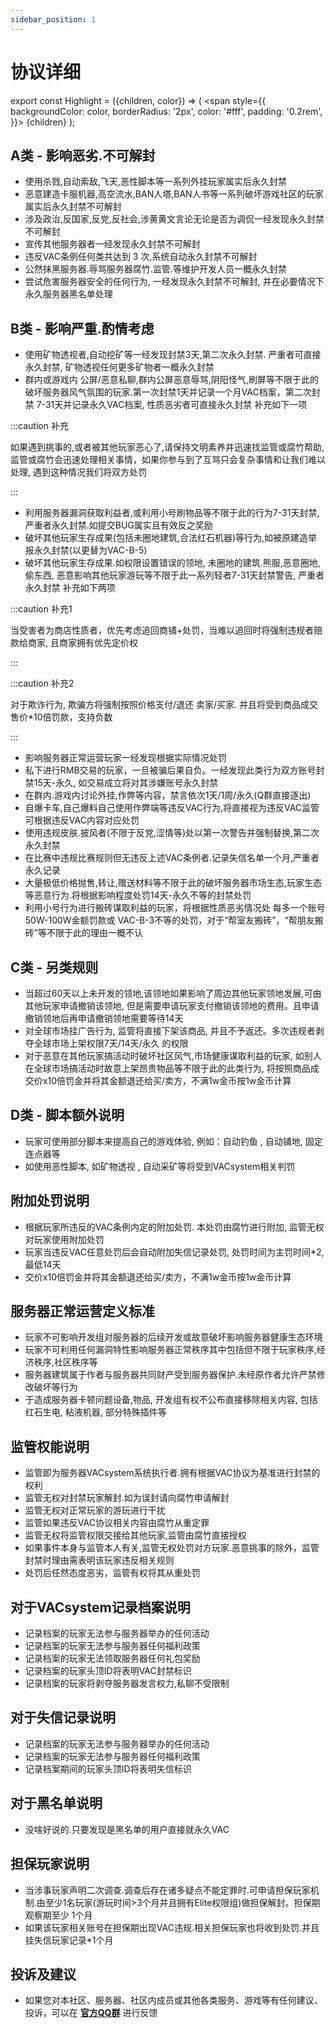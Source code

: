 ```yaml
---
sidebar_position: 1
---
```


# 协议详细

export const Highlight = ({children, color}) => (
  <span
    style={{
      backgroundColor: color,
      borderRadius: '2px',
      color: '#fff',
      padding: '0.2rem',
    }}>
    {children}
  </span>
);

## A类 - 影响恶劣.不可解封
- 使用杀戮,自动索敌,飞天,恶性脚本等一系列外挂玩家属实后永久封禁
- 恶意建造卡服机器,高空流水,BAN人塔,BAN人书等一系列破坏游戏社区的玩家属实后永久封禁不可解封
- 涉及政治,反国家,反党,反社会,涉黄黄文言论无论是否为调侃一经发现永久封禁不可解封
- 宣传其他服务器者一经发现永久封禁不可解封
- 违反VAC条例任何类共达到 3 次,系统自动永久封禁不可解封
- 公然抹黑服务器.辱骂服务器腐竹.监管.等维护开发人员一概永久封禁
- 尝试危害服务器安全的任何行为, 一经发现永久封禁不可解封, 并在必要情况下永久服务器黑名单处理
## B类 - 影响严重.酌情考虑
- 使用矿物透视者,自动挖矿等一经发现封禁3天,第二次永久封禁. 严重者可直接永久封禁, 矿物透视任何更多矿物者一概永久封禁
- 群内或游戏内 公屏/恶意私聊,群内公屏恶意辱骂,阴阳怪气,刷屏等不限于此的破坏服务器风气氛围的玩家.第一次封禁1天并记录一个月VAC档案，第二次封禁 7-31天并记录永久VAC档案, 性质恶劣者可直接永久封禁 <Highlight color="#ff0066">补充如下一项</Highlight>

:::caution 补充

如果遇到挑事的,或者被其他玩家恶心了,请保持文明素养并迅速找监管或腐竹帮助, 监管或腐竹会迅速处理相关事情，如果你参与到了互骂只会复杂事情和让我们难以处理, 遇到这种情况我们将双方处罚

::: 

- 利用服务器漏洞获取利益者,或利用小号刷物品等不限于此的行为7-31天封禁,严重者永久封禁.如提交BUG属实且有效反之奖励
- 破坏其他玩家生存成果(包括未圈地建筑,合法红石机器)等行为,如被原建造举报永久封禁(以更替为VAC-B-5)
- 破坏其他玩家生存成果.如权限设置错误的领地, 未圈地的建筑.熊服,恶意圈地,偷东西, 恶意影响其他玩家游玩等不限于此一系列轻者7-31天封禁警告, 严重者永久封禁 <Highlight color="#ff0066">补充如下两项</Highlight>

:::caution 补充1

当受害者为商店性质者，优先考虑追回商铺+处罚，当难以追回时将强制违规者赔款给商家, 且商家拥有优先定价权

::: 

:::caution 补充2

对于欺诈行为, 欺骗方将强制按照价格支付/退还 卖家/买家. 并且将受到商品成交售价*10倍罚款，支持负数

::: 


- 影响服务器正常运营玩家一经发现根据实际情况处罚
- 私下进行RMB交易的玩家，一旦被骗后果自负。一经发现此类行为双方账号封禁15天-永久, 如交易成立将对其涉嫌账号永久封禁
- 在群内.游戏内讨论外挂,作弊等内容，禁言依次1天/1周/永久(Q群直接逐出)
- 自爆卡车,自己爆料自己使用作弊端等违反VAC行为,将直接视为违反VAC监管可根据违反VAC内容对应处罚
- 使用违规皮肤.披风者(不限于反党,涩情等)处以第一次警告并强制替换,第二次永久封禁
- 在比赛中违规比赛规则但无违反上述VAC条例者.记录失信名单一个月,严重者永久记录
- 大量极低价格抛售,转让,赠送材料等不限于此的破坏服务器市场生态,玩家生态等恶意行为.将根据影响程度处罚14天-永久不等的封禁处罚
- 利用小号行为进行搬砖谋取利益的玩家，将根据性质恶劣情况处 每多一个账号50W-100W金额罚款或 VAC-B-3不等的处罚，对于“帮室友搬砖”，“帮朋友搬砖”等不限于此的理由一概不认
## C类 - 另类规则
- 当超过60天以上未开发的领地,该领地如果影响了周边其他玩家领地发展,可由其他玩家申请撤销该领地, 但是需要申请玩家支付撤销该领地的费用。且申请撤销领地后再申请撤销领地需要等待14天
- 对全球市场挂广告行为, 监管将直接下架该商品, 并且不予返还。多次违规者剥夺全球市场上架权限7天/14天/永久 的权限
- 对于恶意在其他玩家搞活动时破坏社区风气,市场健康谋取利益的玩家, 如别人在全球市场搞活动时故意上架昂贵物品等不限于此的此类行为, 将按照商品成交价x10倍罚金并将其金额退还给买/卖方，不满1w金币按1w金币计算
## D类 - 脚本额外说明
- 玩家可使用部分脚本来提高自己的游戏体验, 例如：自动钓鱼 , 自动铺地, 固定连点器等
- 如使用恶性脚本, 如矿物透视 , 自动采矿等将受到VACsystem相关判罚
## 附加处罚说明
- 根据玩家所违反的VAC条例内定的附加处罚. 本处罚由腐竹进行附加, 监管无权对玩家使用附加处罚
- 玩家当违反VAC任意处罚后会自动附加失信记录处罚, 处罚时间为主罚时间*2, 最低14天
- 交价x10倍罚金并将其金额退还给买/卖方，不满1w金币按1w金币计算
## 服务器正常运营定义标准
- 玩家不可影响开发组对服务器的后续开发或故意破坏影响服务器健康生态环境
- 玩家不可利用任何漏洞特性影响服务器正常秩序其中包括但不限于玩家秩序,经济秩序,社区秩序等
- 服务器建筑属于作者与服务器共同财产受到服务器保护.未经原作者允许严禁修改破坏等行为
- 于造成服务器卡顿问题设备,物品, 开发组有权不公布直接移除相关内容, 包括红石生电, 粘液机器, 部分特殊插件等
## 监管权能说明
- 监管即为服务器VACsystem系统执行者.拥有根据VAC协议为基准进行封禁的权利
- 监管无权对封禁玩家解封.如为误封请向腐竹申请解封
- 监管无权对正常玩家的游玩进行干扰
- 监管如果违反VAC协议相关内容由腐竹从重定罪
- 监管无权将监管权限交接给其他玩家,监管由腐竹直接授权
- 如果事件本身与监管本人有关,监管无权处罚对方玩家.恶意挑事的除外，监管封禁时理由需表明该玩家违反相关规则
- 处罚后任然态度恶劣，监管有权将其从重处罚
## 对于VACsystem记录档案说明
- 记录档案的玩家无法参与服务器举办的任何活动
- 记录档案的玩家无法参与服务器任何福利政策
- 记录档案的玩家无法领取服务器任何礼包奖励
- 记录档案的玩家头顶ID将表明VAC封禁标识
- 记录档案的玩家将剥夺服务器发言权力,私聊不受限制
## 对于失信记录说明
- 记录档案的玩家无法参与服务器举办的任何活动
- 记录档案的玩家无法参与服务器任何福利政策
- 记录档案期间的玩家头顶ID将表明失信标识
## 对于黑名单说明
- 没啥好说的.只要发现是黑名单的用户直接就永久VAC
## 担保玩家说明
- 当涉事玩家声明二次调查.调查后存在诸多疑点不能定罪时.可申请担保玩家机制.由至少1名玩家(游玩时间>3个月并且拥有Elite权限组)做担保解封。担保期观察期至少 1个月
- 如果该玩家相关账号在担保期出现VAC违规.相关担保玩家也将收到处罚.并且挂失信玩家记录*1个月
## 投诉及建议
- 如果您对本社区、服务器、社区内成员或其他各类服务、游戏等有任何建议、投诉，可以在 **[官方QQ群](https://jq.qq.com/?_wv=1027&k=zqd2jeKi)** 进行反馈

